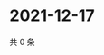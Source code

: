 # 2021-12-17

共 0 条

<!-- BEGIN WEIBO -->
<!-- 最后更新时间 Fri Dec 17 2021 11:14:28 GMT+0800 (China Standard Time) -->

<!-- END WEIBO -->
